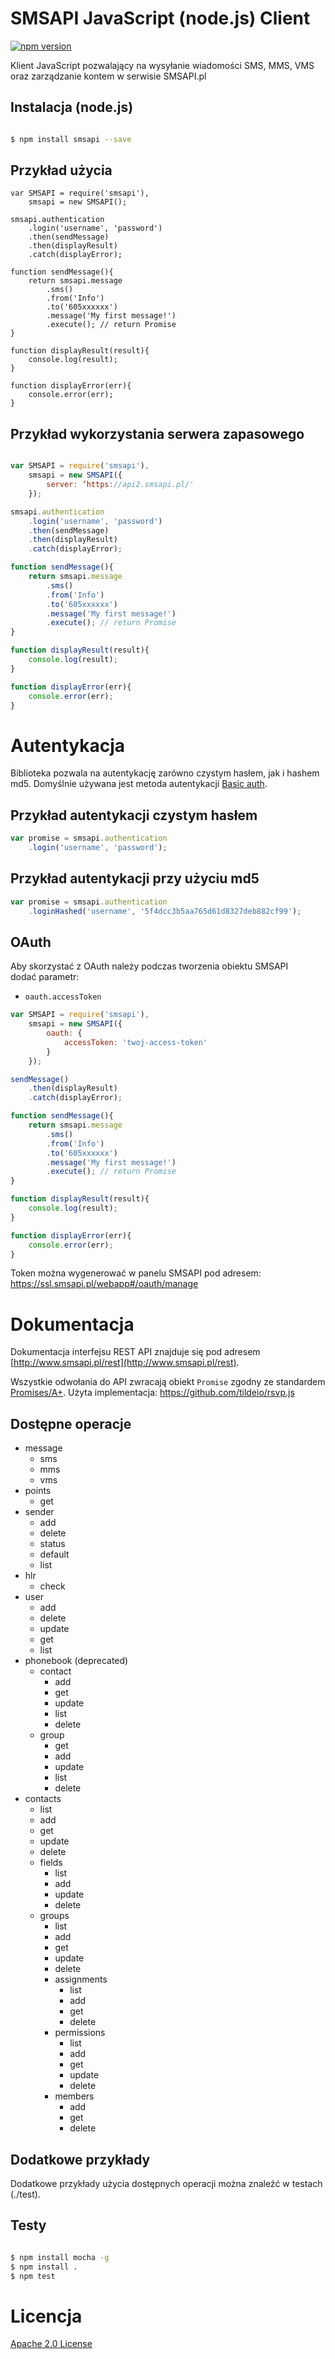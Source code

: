 # SMSAPI JavaScript (node.js) Client

[![npm version](https://badge.fury.io/js/smsapi.svg)](http://badge.fury.io/js/smsapi)

Klient JavaScript pozwalający na wysyłanie wiadomości SMS, MMS, VMS oraz zarządzanie kontem w serwisie SMSAPI.pl

## Instalacja (node.js)

```bash

$ npm install smsapi --save

```

## Przykład użycia

```
var SMSAPI = require('smsapi'),
    smsapi = new SMSAPI();

smsapi.authentication
    .login('username', 'password')
    .then(sendMessage)
    .then(displayResult)
    .catch(displayError);

function sendMessage(){
    return smsapi.message
        .sms()
        .from('Info')
        .to('605xxxxxx')
        .message('My first message!')
        .execute(); // return Promise
}

function displayResult(result){
    console.log(result);
}

function displayError(err){
    console.error(err);
}
```

## Przykład wykorzystania serwera zapasowego

```javascript

var SMSAPI = require('smsapi'),
    smsapi = new SMSAPI({
    	server: ‘https://api2.smsapi.pl/'
    });

smsapi.authentication
    .login('username', 'password')
    .then(sendMessage)
    .then(displayResult)
    .catch(displayError);

function sendMessage(){
    return smsapi.message
        .sms()
        .from('Info')
        .to('605xxxxxx')
        .message('My first message!')
        .execute(); // return Promise
}

function displayResult(result){
    console.log(result);
}

function displayError(err){
    console.error(err);
}

```

# Autentykacja

Biblioteka pozwala na autentykację zarówno czystym hasłem, jak i hashem md5. Domyślnie używana jest metoda autentykacji [Basic auth](https://en.wikipedia.org/wiki/Basic_access_authentication).

## Przykład autentykacji czystym hasłem

```javascript
var promise = smsapi.authentication
    .login('username', 'password');
```

## Przykład autentykacji przy użyciu md5

```javascript
var promise = smsapi.authentication
    .loginHashed('username', '5f4dcc3b5aa765d61d8327deb882cf99');
```

## OAuth

Aby skorzystać z OAuth należy podczas tworzenia obiektu SMSAPI dodać parametr:

* `oauth.accessToken`

```javascript
var SMSAPI = require('smsapi'),
    smsapi = new SMSAPI({
        oauth: {
            accessToken: 'twoj-access-token'
        }
    });

sendMessage()
    .then(displayResult)
    .catch(displayError);

function sendMessage(){
    return smsapi.message
        .sms()
        .from('Info')
        .to('605xxxxxx')
        .message('My first message!')
        .execute(); // return Promise
}

function displayResult(result){
    console.log(result);
}

function displayError(err){
    console.error(err);
}
```

Token można wygenerować w panelu SMSAPI pod adresem: https://ssl.smsapi.pl/webapp#/oauth/manage

# Dokumentacja

Dokumentacja interfejsu REST API znajduje się pod adresem [http://www.smsapi.pl/rest](http://www.smsapi.pl/rest).

Wszystkie odwołania do API zwracają obiekt `Promise` zgodny ze standardem [Promises/A+](https://promisesaplus.com). Użyta implementacja: https://github.com/tildeio/rsvp.js

## Dostępne operacje

* message
    * sms
    * mms
    * vms
* points
    * get
* sender
    * add
    * delete
    * status
    * default
    * list
* hlr
    * check
* user
    * add
    * delete
    * update
    * get
    * list
* phonebook (deprecated)
    * contact
        * add
        * get
        * update
        * list
        * delete
    * group
        * get
        * add
        * update
        * list
        * delete
* contacts
    * list
    * add
    * get
    * update
    * delete
    * fields
        * list
        * add
        * update
        * delete
    * groups
        * list
        * add
        * get
        * update
        * delete
        * assignments
            * list
            * add
            * get
            * delete
        * permissions
            * list
            * add
            * get
            * update
            * delete
        * members
            * add
            * get
            * delete

## Dodatkowe przykłady

Dodatkowe przykłady użycia dostępnych operacji można znaleźć w testach (./test).

## Testy

```bash

$ npm install mocha -g
$ npm install .
$ npm test

```

# Licencja

[Apache 2.0 License](LICENSE)
